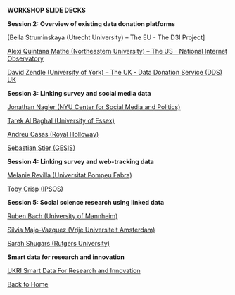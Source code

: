 **WORKSHOP SLIDE DECKS**

**Session 2: Overview of existing data donation platforms**

[Bella Struminskaya (Utrecht University) – The EU - The D3I Project]

[Alexi Quintana Mathé (Northeastern University) – The US - National Internet Observatory](NIO_Manchester.pdf)

[David Zendle (University of York) – The UK - Data Donation Service (DDS) UK](SDDS_Manchester_13-02-2025.pdf)

**Session 3: Linking survey and social media data**

[Jonathan Nagler (NYU Center for Social Media and Politics)](nagler_manchester2025_post.pdf)

[Tarek Al Baghal (University of Essex)](albaghal.digisurvor.v2.pdf)

[Andreu Casas (Royal Holloway)](what-if-project-overview-presentation-digisurv-manchester-13feb2024.pdf)

[Sebastian Stier (GESIS)](DIGISURVOR_Manchester_Stier.pdf)

**Session 4: Linking survey and web-tracking data**

[Melanie Revilla (Universitat Pompeu Fabra)](Manchester-Melanie-vf.pdf)

[Toby Crisp (IPSOS)](Ipsos_Linking_survey_web_tracking_data.pdf)

**Session 5: Social science research using linked data**

[Ruben Bach (University of Mannheim)](Ruben.pdf)

[Silvia Majo-Vazquez (Vrije Universiteit Amsterdam)](20250214_DigiSurv_Presentation_SMV.pdf)

[Sarah Shugars (Rutgers University)](Digisurvor_workshop_S_Shugars.pdf) 

**Smart data for research and innovation**

[UKRI Smart Data For Research and Innovation](SDR_UK_overview-Feb_14_2025-DIGISURVOR_Workshop.pdf)




[Back to Home](../README.md)

